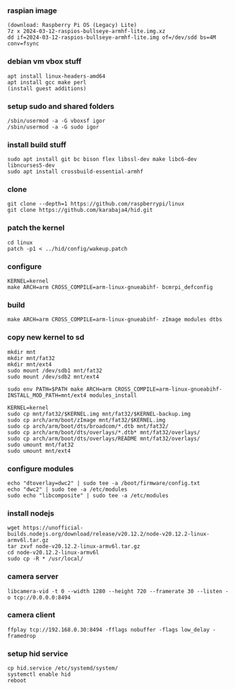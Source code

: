 ### raspian image
```
(download: Raspberry Pi OS (Legacy) Lite)
7z x 2024-03-12-raspios-bullseye-armhf-lite.img.xz
dd if=2024-03-12-raspios-bullseye-armhf-lite.img of=/dev/sdd bs=4M conv=fsync
```

### debian vm vbox stuff
```
apt install linux-headers-amd64
apt install gcc make perl
(install guest additions)
```

### setup sudo and shared folders
```
/sbin/usermod -a -G vboxsf igor
/sbin/usermod -a -G sudo igor
```

### install build stuff
```
sudo apt install git bc bison flex libssl-dev make libc6-dev libncurses5-dev
sudo apt install crossbuild-essential-armhf
```

### clone
```
git clone --depth=1 https://github.com/raspberrypi/linux
git clone https://github.com/karabaja4/hid.git
```

### patch the kernel
```
cd linux
patch -p1 < ../hid/config/wakeup.patch
```

### configure
```
KERNEL=kernel
make ARCH=arm CROSS_COMPILE=arm-linux-gnueabihf- bcmrpi_defconfig
```

### build
```
make ARCH=arm CROSS_COMPILE=arm-linux-gnueabihf- zImage modules dtbs
```

### copy new kernel to sd
```
mkdir mnt
mkdir mnt/fat32
mkdir mnt/ext4
sudo mount /dev/sdb1 mnt/fat32
sudo mount /dev/sdb2 mnt/ext4

sudo env PATH=$PATH make ARCH=arm CROSS_COMPILE=arm-linux-gnueabihf- INSTALL_MOD_PATH=mnt/ext4 modules_install

KERNEL=kernel
sudo cp mnt/fat32/$KERNEL.img mnt/fat32/$KERNEL-backup.img
sudo cp arch/arm/boot/zImage mnt/fat32/$KERNEL.img
sudo cp arch/arm/boot/dts/broadcom/*.dtb mnt/fat32/
sudo cp arch/arm/boot/dts/overlays/*.dtb* mnt/fat32/overlays/
sudo cp arch/arm/boot/dts/overlays/README mnt/fat32/overlays/
sudo umount mnt/fat32
sudo umount mnt/ext4
```

### configure modules
```
echo "dtoverlay=dwc2" | sudo tee -a /boot/firmware/config.txt
echo "dwc2" | sudo tee -a /etc/modules
sudo echo "libcomposite" | sudo tee -a /etc/modules
```

### install nodejs
```
wget https://unofficial-builds.nodejs.org/download/release/v20.12.2/node-v20.12.2-linux-armv6l.tar.gz
tar zxvf node-v20.12.2-linux-armv6l.tar.gz
cd node-v20.12.2-linux-armv6l
sudo cp -R * /usr/local/
```

### camera server
```
libcamera-vid -t 0 --width 1280 --height 720 --framerate 30 --listen -o tcp://0.0.0.0:8494
```

### camera client
```
ffplay tcp://192.168.0.30:8494 -fflags nobuffer -flags low_delay -framedrop
```

### setup hid service
```
cp hid.service /etc/systemd/system/
systemctl enable hid
reboot
```